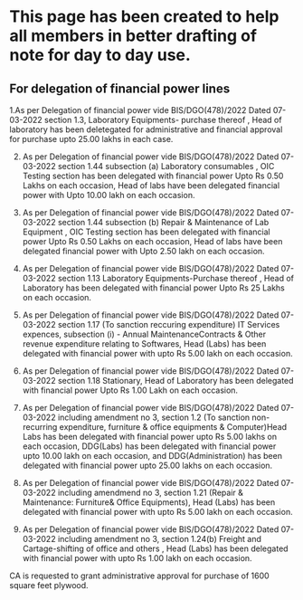# This page has been created to help all members in better drafting of note for day to day use. 

## For delegation of financial power lines 
1.As per Delegation of financial power vide BIS/DGO(478)/2022 Dated 07-03-2022 section 1.3, Laboratory Equipments- purchase thereof , Head of laboratory has been deletegated for administrative and financial approval for purchase upto 25.00 lakhs in each case.  

2. As per Delegation of financial power vide BIS/DGO(478)/2022 Dated 07-03-2022 section 1.44 subsection (a) Laboratory consumables , OIC Testing section has been delegated with financial power Upto Rs 0.50 Lakhs on each occasion, Head of labs have been delegated financial power with Upto 10.00 lakh on each occasion.

3. As per Delegation of financial power vide BIS/DGO(478)/2022 Dated 07-03-2022 section 1.44 subsection (b) Repair & Maintenance of Lab Equipment , OIC Testing section has been delegated with financial power Upto Rs 0.50 Lakhs on each occasion, Head of labs have been delegated financial power with Upto 2.50 lakh on each occasion.

4. As per Delegation of financial power vide BIS/DGO(478)/2022 Dated 07-03-2022 section 1.13 Laboratory Equipments-Purchase thereof , Head of Laboratory has been delegated with financial power Upto Rs 25 Lakhs on each occasion.

5. As per Delegation of financial power vide BIS/DGO(478)/2022 Dated 07-03-2022 section 1.17 (To sanction reccuring expenditure) IT Services expences, subsection (i) - Annual MaintenanceContracts & Other revenue expenditure relating to Softwares, Head (Labs) has been delegated with financial power with upto Rs 5.00 lakh on each occasion. 

6. As per Delegation of financial power vide BIS/DGO(478)/2022 Dated 07-03-2022 section 1.18 Stationary, Head of Laboratory has been delegated with financial power Upto Rs 1.00 Lakh on each occasion.

7. As per Delegation of financial power vide BIS/DGO(478)/2022 Dated 07-03-2022 including amendment no 3, section 1.2 (To sanction non-recurring expenditure, furniture & office equipments & Computer)Head Labs has been delegated with financial power upto Rs 5.00 lakhs on each occasion, DDG(Labs) has been delegated with financial power upto 10.00 lakh on each occasion, and DDG(Administration) has been delegated with financial power upto 25.00 lakhs on each occasion.

8. As per Delegation of financial power vide BIS/DGO(478)/2022 Dated 07-03-2022 including amendmend no 3, section 1.21 (Repair & Maintenance: Furniture& Office Equipments), Head (Labs) has been delegated with financial power with upto Rs 5.00 lakh on each occasion. 

9. As per Delegation of financial power vide BIS/DGO(478)/2022 Dated 07-03-2022 including amendment no 3, section 1.24(b) Freight and Cartage-shifting of office and others , Head (Labs) has been delegated with financial power with upto Rs 1.00 lakh on each occasion.

CA is requested to grant administrative approval for purchase of 1600 square feet plywood.

